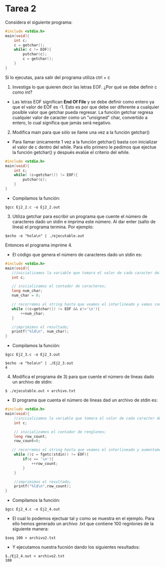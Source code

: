 Tarea 2
=======

Considera el siguiente programa:

```C
#include <stdio.h>
main(void){
    int c;
    c = getchar();
    while( c != EOF){
        putchar(c);
        c = getchar();   
    }
}
```

Si lo ejecutas, para salir del programa utiliza ctrl + c

1) Investiga lo que quieren decir las letras EOF. ¿Por qué se debe definir c como int?

-	Las letras EOF significan **End Of File** y se debe definir como entero ya que el valor de EOF es -1. Esto es por que debe ser diferente a cualquier posible valor que getchar pueda regresar. La función getchar regresa cualquier valor de caracter como un "unsigned" char, convertido a entero, lo cual significa que jamás será negativo.

2) Modifica main para que sólo se llame una vez a la función getchar()

-	Para llamar únicamente 1 vez a la función getchar() basta con inicializar el valor de c dentro del while. Para ello primero le pedimos que ejectue la función getchar() y después evalúe el criterio del while.

```C++
#include <stdio.h>
main(void){
    int c;
    while( (c=getchar()) != EOF){
        putchar(c);  
    }
}
```

-	Compilamos la función:

```shell
$gcc Ej2_2.c -o Ej2_2.out
```

3) Utiliza getchar para escribir un programa que cuente el número de caracteres dado un stdin e imprima este número. Al dar enter (salto de línea) el programa termina. Por ejemplo:

```shell
$echo -e "hola\n" | ./ejecutable.out
```

Entonces el programa imprime 4.

-	El código que genera el número de caracteres dado un stdin es:

```C
#include <stdio.h>
main(void){
   //inicializamos la variable que tomara el valor de cada caracter del arreglo;
   int c;

   // inicializamos el contador de caracteres;
   long num_char;
   num_char = 0;

   // recorremos el string hasta que veamos el interlineado y vamos contando el numero de caracteres;
   while ((c=getchar()) != EOF && c!='\n'){
       ++num_char;
   }

   //imprimimos el resultado;
   printf("%ld\n", num_char);
}
```

-	Compilamos la función:

```shell
$gcc Ej2_3.c -o Ej2_3.out
```

```shell
$echo -e "hola\n" | ./Ej2_3.out
4
```

4) Modifica el programa de 3) para que cuente el número de líneas dado un archivo de stdin:

```shell
$ ./ejecutable.out < archivo.txt
```

-	El programa que cuenta el número de líneas dad un archivo de stdin es:

```C
#include <stdio.h>
main(void){
    //inicializamos la variable que tomara el valor de cada caracter del arreglo;
    int c;

    // inicializamos el contador de renglones;
    long row_count;
    row_count=0;

   // recorremos el string hasta que veamos el interlineado y aumentamos el contador de renglones;
    while ((c = fgetc(stdin)) != EOF){
        if(c == '\n'){
            ++row_count;
        }
    }

    //imprimimos el resultado;
    printf("%ld\n",row_count);
}
```

-	Compilamos la función:

```shell
$gcc Ej2_4.c -o Ej2_4.out
```

-	El cual lo podemos ejectuar tal y como se muestra en el ejemplo. Para ello hemos generado un archivo .txt que contiene 100 regnlones de la siguiente manera:

```shell
$seq 100 > archivo2.txt
```

-	Y ejecutamos nuestra fucnión dando los siguientes resultados:

```shell
$./Ej2_4.out < archivo2.txt
100
```
